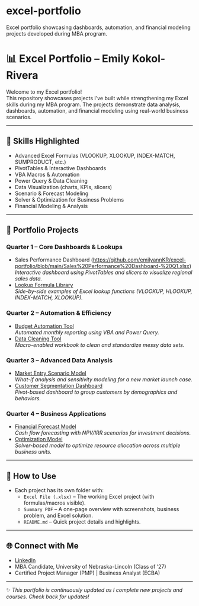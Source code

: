 # excel-portfolio
Excel portfolio showcasing dashboards, automation, and financial modeling projects developed during MBA program.

# 📊 Excel Portfolio – Emily Kokol-Rivera

Welcome to my Excel portfolio!  
This repository showcases projects I’ve built while strengthening my Excel skills during my MBA program. The projects demonstrate data analysis, dashboards, automation, and financial modeling using real-world business scenarios.  

---

## 🔑 Skills Highlighted
- Advanced Excel Formulas (VLOOKUP, XLOOKUP, INDEX-MATCH, SUMPRODUCT, etc.)
- PivotTables & Interactive Dashboards
- VBA Macros & Automation
- Power Query & Data Cleaning
- Data Visualization (charts, KPIs, slicers)
- Scenario & Forecast Modeling
- Solver & Optimization for Business Problems
- Financial Modeling & Analysis

---

## 📂 Portfolio Projects

### Quarter 1 – Core Dashboards & Lookups
- Sales Performance Dashboard (https://github.com/emilyannKR/excel-portfolio/blob/main/Sales%20Performance%20Dashboard-%20Q1.xlsx)
  *Interactive dashboard using PivotTables and slicers to visualize regional sales data.*
- [Lookup Formula Library](Quarter-1-Core/Lookup-Formula-Library)  
  *Side-by-side examples of Excel lookup functions (VLOOKUP, HLOOKUP, INDEX-MATCH, XLOOKUP).*

### Quarter 2 – Automation & Efficiency
- [Budget Automation Tool](Quarter-2-Automation/Budget-Automation)  
  *Automated monthly reporting using VBA and Power Query.*  
- [Data Cleaning Tool](Quarter-2-Automation/Data-Cleaning-Tool)  
  *Macro-enabled workbook to clean and standardize messy data sets.*

### Quarter 3 – Advanced Data Analysis
- [Market Entry Scenario Model](Quarter-3-Analysis/Market-Entry-Model)  
  *What-if analysis and sensitivity modeling for a new market launch case.*  
- [Customer Segmentation Dashboard](Quarter-3-Analysis/Segmentation-Dashboard)  
  *Pivot-based dashboard to group customers by demographics and behaviors.*

### Quarter 4 – Business Applications
- [Financial Forecast Model](Quarter-4-Business/Financial-Forecast-Model)  
  *Cash flow forecasting with NPV/IRR scenarios for investment decisions.*  
- [Optimization Model](Quarter-4-Business/Optimization-Model)  
  *Solver-based model to optimize resource allocation across multiple business units.*

---

## 📑 How to Use
- Each project has its own folder with:
  - `Excel File (.xlsx)` – The working Excel project (with formulas/macros visible).
  - `Summary PDF` – A one-page overview with screenshots, business problem, and Excel solution.
  - `README.md` – Quick project details and highlights.

---

## 🌐 Connect with Me
- [LinkedIn](https://www.linkedin.com/in/emily-kokol-rivera-pmp/)  
- MBA Candidate, University of Nebraska-Lincoln (Class of ’27)  
- Certified Project Manager (PMP) | Business Analyst (ECBA)  

---

✨ *This portfolio is continuously updated as I complete new projects and courses. Check back for updates!*
